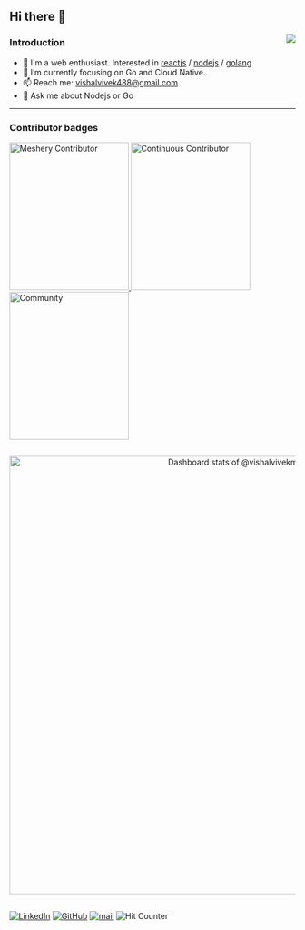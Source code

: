 ## Hi there 👋

<img src="https://github-readme-stats.vercel.app/api?username=vishalvivekm&rank_icon=github&show_icons=true&count_private=true" align="right" />

### Introduction

- 🔭 I'm a web enthusiast. Interested in [reactjs](https://github.com/facebook/react) / [nodejs](https://github.com/nodejs) / [golang](https://github.com/golang)
- 🌱 I’m currently focusing on Go and Cloud Native.
- 📫 Reach me: vishalvivek488@gmail.com
- 💬 Ask me about Nodejs or Go

---

### Contributor badges
<div>
  
  <a href="https://cloud.layer5.io/user/878488d5-c394-4b04-91b4-fd2f9e67ffaf?tab=badges" title="Meshery Contributor">
    <img width="210px" height="260px" src="https://badges.layer5.io/assets/badges/meshery/meshery.png" alt="Meshery Contributor" />
  </a>
  <a href="https://cloud.layer5.io/user/878488d5-c394-4b04-91b4-fd2f9e67ffaf?tab=badges" title="Continuous Contributor">
    <img width="210px" height="260px" src="https://badges.layer5.io/assets/badges/continuous-contributor/continuous-contributor.png" alt="Continuous Contributor" />
  </a>
<!--   <a id="image" href="https://meshery.layer5.io/user/878488d5-c394-4b04-91b4-fd2f9e67ffaf?tab=badges" title="Meshery Catalog">
    <img width="210px" height="260px" src="https://badges.layer5.io/assets/badges/meshery-catalog/meshery-catalog.png" alt="Meshery Catalog" /></a> -->
 <a href= "https://cloud.layer5.io/user/878488d5-c394-4b04-91b4-fd2f9e67ffaf?tab=badges">
    <img width="210px" height="260px" src = "https://badges.layer5.io/assets/badges/community/community.png" alt = "Community" title="Community"/>
  </a >
</div>

<!-- <img src="https://leetcard.jacoblin.cool/vishalvivekm?ext=heatmap&animation=true" /> -->
##
<a href="https://next.ossinsight.io/widgets/official/compose-user-dashboard-stats?user_id=110674407" target="_blank" style="display: block" align="center">
  <picture>
    <source media="(prefers-color-scheme: dark)" srcset="https://next.ossinsight.io/widgets/official/compose-user-dashboard-stats/thumbnail.png?user_id=110674407&image_size=auto&color_scheme=dark" width="771" height="auto">
    <img alt="Dashboard stats of @vishalvivekm" src="https://next.ossinsight.io/widgets/official/compose-user-dashboard-stats/thumbnail.png?user_id=110674407&image_size=auto&color_scheme=light" width="771" height="auto">
  </picture>
</a>

##
<a href="https://www.linkedin.com/in/vishalvivekm/" target="_blank"><img alt="LinkedIn" src="https://img.shields.io/badge/vishalvivekm-0077B5?logo=linkedin&logoColor=white"/></a>
<a href="https://github.com/vishalvivekm" target="_blank"><img alt="GitHub" src="https://img.shields.io/badge/vishalvivekm-100000?logo=github&logoColor=white" /></a>
<a href="mailto:vishalvivek488@gmail.com" target="_blank"><img alt="mail" src="https://img.shields.io/badge/vishalvivek488@gmail.com-D14836?logo=gmail&logoColor=white" /></a>
<img src="https://hits.seeyoufarm.com/api/count/incr/badge.svg?url=https%3A%2F%2Fgithub.com%2Fvishalvivekm1212%2Fhit-counter" alt="Hit Counter" />
